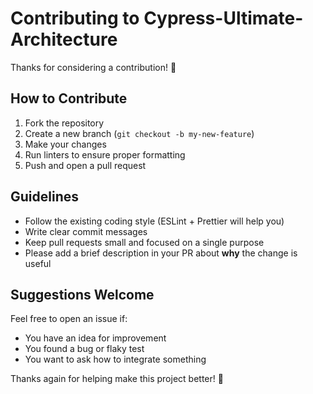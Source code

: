 # Contributing to Cypress-Ultimate-Architecture

Thanks for considering a contribution! 🚀

## How to Contribute

1. Fork the repository
2. Create a new branch (`git checkout -b my-new-feature`)
3. Make your changes
4. Run linters to ensure proper formatting
5. Push and open a pull request

## Guidelines

- Follow the existing coding style (ESLint + Prettier will help you)
- Write clear commit messages
- Keep pull requests small and focused on a single purpose
- Please add a brief description in your PR about **why** the change is useful

## Suggestions Welcome

Feel free to open an issue if:
- You have an idea for improvement
- You found a bug or flaky test
- You want to ask how to integrate something

Thanks again for helping make this project better! 🙌

